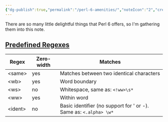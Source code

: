 ```yaml
---
{"dg-publish":true,"permalink":"/perl-6-amenities/","noteIcon":"2","created":"","updated":""}
---
```


There are so many little delightful things that Perl 6 offers, so I'm gathering them into this note.

## [Predefined Regexes](https://docs.raku.org/language/regexes#Predefined_Regexes)

|Regex|Zero-width|Matches|
|---|---|---|
|\<same>|yes|Matches between two identical characters|
|\<wb>|yes|Word boundary|
|\<ws>|no|Whitespace, same as: `<!ww>\s*`|
|\<ww>|yes|Within word|
|\<ident>|no|Basic identifier (no support for ' or -). Same as: `<.alpha> \w*`|
